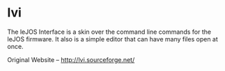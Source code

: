 # lvi
The leJOS Interface is a skin over the command line commands for the leJOS firmware. It also is a simple editor that can have many files open at once.

Original Website – http://lvi.sourceforge.net/
